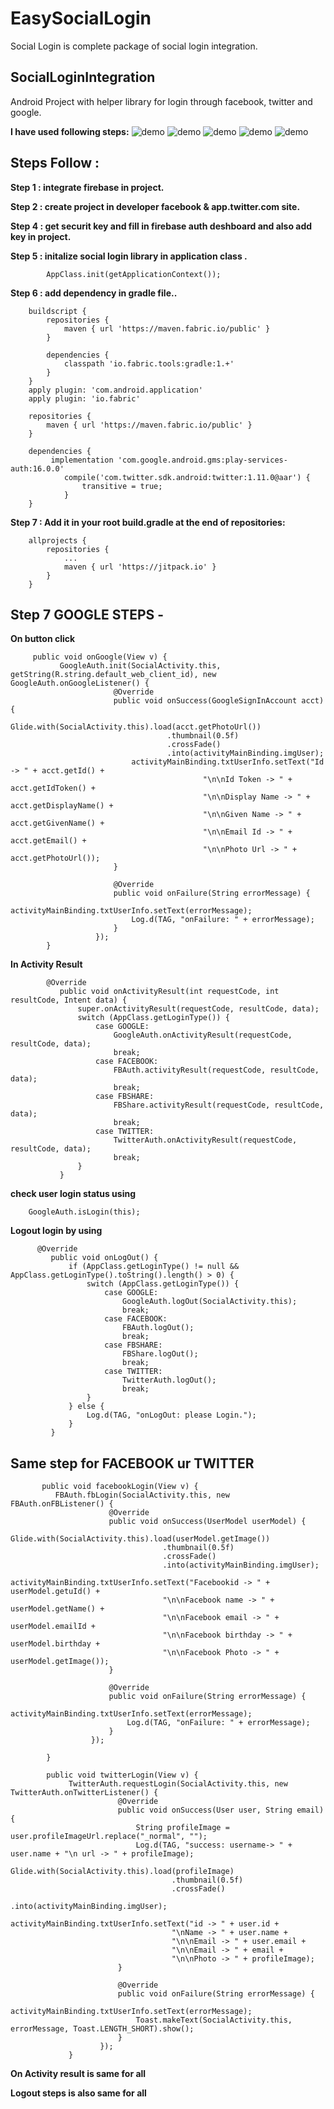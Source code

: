 # EasySocialLogin
Social Login is complete package of social login integration.

SocialLoginIntegration
-------------------------------

Android Project with helper library for login through facebook, twitter and google.


**I have used following steps:**
![demo](https://github.com/webaddicted/EasySocialLogin/blob/master/screenshot/home.png)
![demo](https://github.com/webaddicted/EasySocialLogin/blob/master/screenshot/google%20plus.png)
![demo](https://github.com/webaddicted/EasySocialLogin/blob/master/screenshot/fb.png)
![demo](https://github.com/webaddicted/EasySocialLogin/blob/master/screenshot/fb_info.png)
![demo](https://github.com/webaddicted/EasySocialLogin/blob/master/screenshot/twitter_info.png)



Steps Follow : 
--------------

**Step 1 : integrate firebase in project.**

**Step 2 : create project in developer facebook & app.twitter.com site.**

**Step 4 : get securit key and fill in firebase auth deshboard and also add key in project.**

**Step 5 : initalize social login library in application class .**

            AppClass.init(getApplicationContext());

**Step 6 : add dependency in gradle file..**

        buildscript {
            repositories {
                maven { url 'https://maven.fabric.io/public' }
            }

            dependencies {
                classpath 'io.fabric.tools:gradle:1.+'
            }
        }
        apply plugin: 'com.android.application'
        apply plugin: 'io.fabric'

        repositories {
            maven { url 'https://maven.fabric.io/public' }
        }

        dependencies {
             implementation 'com.google.android.gms:play-services-auth:16.0.0'
                compile('com.twitter.sdk.android:twitter:1.11.0@aar') {
                    transitive = true;
                }
        }

**Step 7 : Add it in your root build.gradle at the end of repositories:**

        allprojects {
            repositories {
                ...
                maven { url 'https://jitpack.io' }
            }
        }

Step 7 GOOGLE STEPS -
---------------------

**On button click**

         public void onGoogle(View v) {
               GoogleAuth.init(SocialActivity.this, getString(R.string.default_web_client_id), new GoogleAuth.onGoogleListener() {
                           @Override
                           public void onSuccess(GoogleSignInAccount acct) {
                               Glide.with(SocialActivity.this).load(acct.getPhotoUrl())
                                       .thumbnail(0.5f)
                                       .crossFade()
                                       .into(activityMainBinding.imgUser);
                               activityMainBinding.txtUserInfo.setText("Id -> " + acct.getId() +
                                               "\n\nId Token -> " + acct.getIdToken() +
                                               "\n\nDisplay Name -> " + acct.getDisplayName() +
                                               "\n\nGiven Name -> " + acct.getGivenName() +
                                               "\n\nEmail Id -> " + acct.getEmail() +
                                               "\n\nPhoto Url -> " + acct.getPhotoUrl());
                           }

                           @Override
                           public void onFailure(String errorMessage) {
                               activityMainBinding.txtUserInfo.setText(errorMessage);
                               Log.d(TAG, "onFailure: " + errorMessage);
                           }
                       });
            }

**In Activity Result**

            @Override
               public void onActivityResult(int requestCode, int resultCode, Intent data) {
                   super.onActivityResult(requestCode, resultCode, data);
                   switch (AppClass.getLoginType()) {
                       case GOOGLE:
                           GoogleAuth.onActivityResult(requestCode, resultCode, data);
                           break;
                       case FACEBOOK:
                           FBAuth.activityResult(requestCode, resultCode, data);
                           break;
                       case FBSHARE:
                           FBShare.activityResult(requestCode, resultCode, data);
                           break;
                       case TWITTER:
                           TwitterAuth.onActivityResult(requestCode, resultCode, data);
                           break;
                   }
               }


**check user login status using**

        GoogleAuth.isLogin(this);

**Logout login by using**

          @Override
             public void onLogOut() {
                 if (AppClass.getLoginType() != null && AppClass.getLoginType().toString().length() > 0) {
                     switch (AppClass.getLoginType()) {
                         case GOOGLE:
                             GoogleAuth.logOut(SocialActivity.this);
                             break;
                         case FACEBOOK:
                             FBAuth.logOut();
                             break;
                         case FBSHARE:
                             FBShare.logOut();
                             break;
                         case TWITTER:
                             TwitterAuth.logOut();
                             break;
                     }
                 } else {
                     Log.d(TAG, "onLogOut: please Login.");
                 }
             }

  ## Same step for FACEBOOK ur TWITTER

           public void facebookLogin(View v) {
              FBAuth.fbLogin(SocialActivity.this, new FBAuth.onFBListener() {
                          @Override
                          public void onSuccess(UserModel userModel) {
                              Glide.with(SocialActivity.this).load(userModel.getImage())
                                      .thumbnail(0.5f)
                                      .crossFade()
                                      .into(activityMainBinding.imgUser);
                              activityMainBinding.txtUserInfo.setText("Facebookid -> " + userModel.getuId() +
                                      "\n\nFacebook name -> " + userModel.getName() +
                                      "\n\nFacebook email -> " + userModel.emailId +
                                      "\n\nFacebook birthday -> " + userModel.birthday +
                                      "\n\nFacebook Photo -> " + userModel.getImage());
                          }

                          @Override
                          public void onFailure(String errorMessage) {
                              activityMainBinding.txtUserInfo.setText(errorMessage);
                              Log.d(TAG, "onFailure: " + errorMessage);
                          }
                      });

            }

            public void twitterLogin(View v) {
                 TwitterAuth.requestLogin(SocialActivity.this, new TwitterAuth.onTwitterListener() {
                            @Override
                            public void onSuccess(User user, String email) {
                                String profileImage = user.profileImageUrl.replace("_normal", "");
                                Log.d(TAG, "success: username-> " + user.name + "\n url -> " + profileImage);
                                Glide.with(SocialActivity.this).load(profileImage)
                                        .thumbnail(0.5f)
                                        .crossFade()
                                        .into(activityMainBinding.imgUser);
                                activityMainBinding.txtUserInfo.setText("id -> " + user.id +
                                        "\nName -> " + user.name +
                                        "\n\nEmail -> " + user.email +
                                        "\n\nEmail -> " + email +
                                        "\n\nPhoto -> " + profileImage);
                            }

                            @Override
                            public void onFailure(String errorMessage) {
                                activityMainBinding.txtUserInfo.setText(errorMessage);
                                Toast.makeText(SocialActivity.this, errorMessage, Toast.LENGTH_SHORT).show();
                            }
                        });
                 }

**On Activity result is same for all**

**Logout steps is also same for all**

